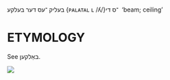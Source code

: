 בעליק
־עס
דער
בעלקע ‎{ᴘᴀʟᴀᴛᴀʟ ʟ /ʎ/}‏ 
־ס
די
‘beam; ceiling’

ETYMOLOGY
===========
See באַלקען.

![](https://ia902902.us.archive.org/9/items/Yiddish-Dialect-Maps/Herzog3-76-Ceiling-93.jpg)
